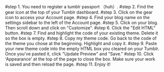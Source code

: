 #step 1. You need to register a tumblr passport （huh）.
#step 2. Find the gear icon at the top of your Tumblr dashboard.
#step 3. Click on the gear icon to access your Account page.
#step 4. Find your blog name on the settings sidebar to the left of the Account page.
#step 5. Click on your blog. Then scroll down and click on "Customize".
#step 6. Click the "Edit HTML" button.
#step 7. Find and highlight the code of your existing theme. Delete it so the box is empty.
#step 8. Copy my theme code. Go back to the code of the theme you chose at the beginning. Highlight and copy it.
#step 9. Paste your new theme code into the empty HTML box you cleared on your Tumblr. Once you've pasted it, click "Update Preview" and "Save."
#step 10. Click 'Appearance' at the top of the page to close the box. Make sure your work is saved and then reload the page.
#step 11. Enjoy it!
